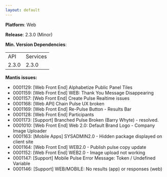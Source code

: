 ```yaml
---
layout: default
---
```


**Platform**: Web

**Release**: 2.3.0 (Minor)

**Min. Version Dependencies**:

<table>
  <tr>
    <td>API</td>
    <td>Services</td>
  </tr>
  <tr>
    <td>2.3.0</td>
    <td>2.3.0</td>
  </tr>
</table>

**Mantis issues:**
*   0001129: [Web Front End] Alphabetize Public Panel Tiles
*   0001159: [Web Front End] WEB: Thank You Message Disappearing
*   0001157: [Web Front End] Create Pulse Realtime issues
*   0001168: [Web API] Chain Pulse UX broken
*   0001169: [Web Front End] Re-Pulse Button - Results Bar
*   0001128: [Web Front End] Participants
*   0001173: [Support] Branched Pulse Broken (Barry Whyte) - resolved.
*   0001010: [Web Front End] Web 2.0: Default Brand Logo - Company Image Uploader
*   0001163: [Mobile Apps] SYSADMIN2.0 - Hidden package displayed on client site
*   0001164: [Web Front End] WEB2.0 - Publish pulse copy update
*   0001152: [Web Front End] WEB2.0 - Image upload not working
*   0001147: [Support] Mobile Pulse Error Message: Token / Undefined Variable
*   0001146: [Support] WEB/MOBILE: No results (app) or responses (web)